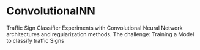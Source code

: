 # ConvolutionalNN
Traffic Sign Classifier
Experiments with Convolutional Neural Network architectures and regularization methods.
The challenge: Training a Model to classify traffic Signs
